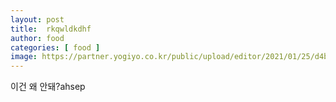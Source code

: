 ```yaml
---
layout: post
title:  rkqwldkdhf
author: food
categories: [ food ]
image: https://partner.yogiyo.co.kr/public/upload/editor/2021/01/25/d4b837aad7524462a1d0f5f552b7cd03.jpg
---
```


이건 왜 안돼?ahsep